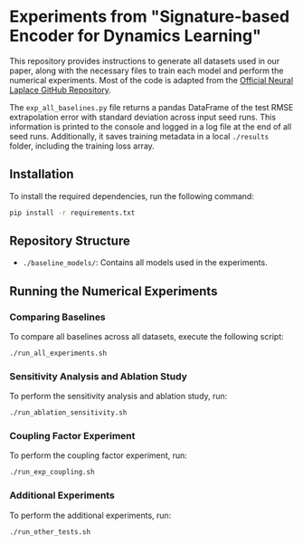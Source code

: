 # Experiments from "Signature-based Encoder for Dynamics Learning"

This repository provides instructions to generate all datasets used in our paper, along with the necessary files to train each model and perform the numerical experiments. Most of the code is adapted from the [Official Neural Laplace GitHub Repository](https://github.com/samholt/NeuralLaplace).

The `exp_all_baselines.py` file returns a pandas DataFrame of the test RMSE extrapolation error with standard deviation across input seed runs. This information is printed to the console and logged in a log file at the end of all seed runs. Additionally, it saves training metadata in a local `./results` folder, including the training loss array.

## Installation

To install the required dependencies, run the following command:

```bash
pip install -r requirements.txt
```

## Repository Structure

- `./baseline_models/`: Contains all models used in the experiments.

## Running the Numerical Experiments

### Comparing Baselines

To compare all baselines across all datasets, execute the following script:

```bash
./run_all_experiments.sh
```

### Sensitivity Analysis and Ablation Study

To perform the sensitivity analysis and ablation study, run:

```bash
./run_ablation_sensitivity.sh
```

### Coupling Factor Experiment

To perform the coupling factor experiment, run:

```bash
./run_exp_coupling.sh
```

### Additional Experiments

To perform the additional experiments, run:

```bash
./run_other_tests.sh
```
